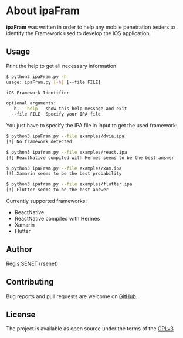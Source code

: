 # About ipaFram

**ipaFram** was written in order to help any mobile penetration testers to identify the Framework used to develop the iOS application.

## Usage

Print the help to get all necessary information

```bash
$ python3 ipaFram.py -h
usage: ipaFram.py [-h] [--file FILE]

iOS Framework Identifier

optional arguments:
  -h, --help   show this help message and exit
  --file FILE  Specify your IPA file
```

You just have to specify the IPA file in input to get the used framework:

```bash
$ python3 ipaFram.py --file examples/dvia.ipa
[!] No framework detected

$ python3 ipafram.py --file examples/react.ipa
[!] ReactNative compiled with Hermes seems to be the best answer

$ python3 ipaFram.py --file examples/xam.ipa
[!] Xamarin seems to be the best probability

$ python3 ipafram.py --file examples/flutter.ipa
[!] Flutter seems to be the best answer
```

Currently supported frameworks:

* ReactNative
* ReactNative compiled with Hermes
* Xamarin
* Flutter


## Author

Régis SENET ([rsenet](https://github.com/rsenet))


## Contributing

Bug reports and pull requests are welcome on [GitHub](https://github.com/rsenet/ipaFram).

## License

The project is available as open source under the terms of the [GPLv3](https://www.gnu.org/licenses/quick-guide-gplv3.en.html)
